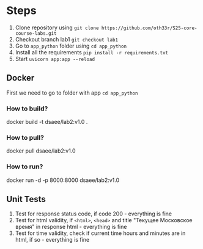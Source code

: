 # Steps

1. Clone repository using `git clone https://github.com/oth33r/S25-core-course-labs.git`
2. Checkout branch lab1 `git checkout lab1`
3. Go to `app_python` folder using `cd app_python`
4. Install all the requirements `pip install -r requirements.txt`
5. Start `uvicorn app:app --reload`

## Docker

First we need to go to folder with app `cd app_python`

### How to build?

docker build -t dsaee/lab2:v1.0 .

### How to pull?

docker pull dsaee/lab2:v1.0

### How to run?

docker run -d -p 8000:8000 dsaee/lab2:v1.0

## Unit Tests

1. Test for response status code, if code 200 - everything is fine
2. Test for html validity, if `<html>`, `<head>` and title "Текущее Московское время" in response html - everything is fine
3. Test for time validity, check if current time hours and minutes are in html, if so - everything is fine
